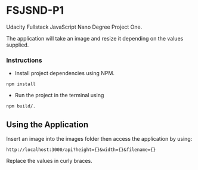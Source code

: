# FSJSND-P1
Udacity Fullstack JavaScript Nano Degree Project One.

The application will take an image and resize it depending on the values supplied.


### Instructions
- Install project dependencies using NPM.

```
npm install
```
- Run the project in the terminal using

```
npm build/.
```

## Using the Application

Insert an image into the images folder then access the application by using:

```
http://localhost:3000/api?height={}&width={}&filename={}
```

Replace the values in curly braces.